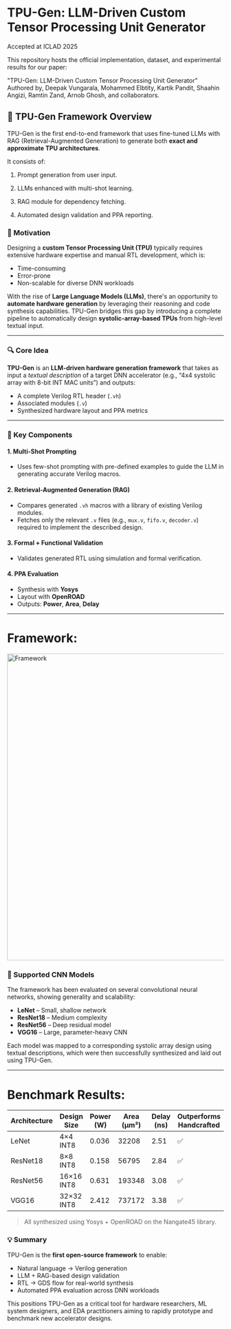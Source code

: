 # TPU-Gen: LLM-Driven Custom Tensor Processing Unit Generator

Accepted at ICLAD 2025

This repository hosts the official implementation, dataset, and experimental results for our paper:

"TPU-Gen: LLM-Driven Custom Tensor Processing Unit Generator" 
Authored by, Deepak Vungarala, Mohammed Elbtity, Kartik Pandit, Shaahin Angizi, Ramtin Zand, Arnob Ghosh, and collaborators.



## 🧠 TPU-Gen Framework Overview

TPU-Gen is the first end-to-end framework that uses fine-tuned LLMs with RAG (Retrieval-Augmented Generation) to generate both **exact and approximate TPU architectures**.

It consists of:

1. Prompt generation from user input.

2. LLMs enhanced with multi-shot learning.

3. RAG module for dependency fetching.

4. Automated design validation and PPA reporting.

### 📌 Motivation

Designing a **custom Tensor Processing Unit (TPU)** typically requires extensive hardware expertise and manual RTL development, which is:
- Time-consuming
- Error-prone
- Non-scalable for diverse DNN workloads

With the rise of **Large Language Models (LLMs)**, there's an opportunity to **automate hardware generation** by leveraging their reasoning and code synthesis capabilities. TPU-Gen bridges this gap by introducing a complete pipeline to automatically design **systolic-array-based TPUs** from high-level textual input.

---

### 🔍 Core Idea

**TPU-Gen** is an **LLM-driven hardware generation framework** that takes as input a *textual description* of a target DNN accelerator (e.g., “4x4 systolic array with 8-bit INT MAC units”) and outputs:
- A complete Verilog RTL header (`.vh`)
- Associated modules (`.v`)
- Synthesized hardware layout and PPA metrics

---

### 🔧 Key Components

#### 1. **Multi-Shot Prompting**
- Uses few-shot prompting with pre-defined examples to guide the LLM in generating accurate Verilog macros.

#### 2. **Retrieval-Augmented Generation (RAG)**
- Compares generated `.vh` macros with a library of existing Verilog modules.
- Fetches only the relevant `.v` files (e.g., `mux.v`, `fifo.v`, `decoder.v`) required to implement the described design.

#### 3. **Formal + Functional Validation**
- Validates generated RTL using simulation and formal verification.

#### 4. **PPA Evaluation**
- Synthesis with **Yosys**
- Layout with **OpenROAD**
- Outputs: **Power**, **Area**, **Delay**

---
# Framework:

<img width="712" alt="Framework" src="https://github.com/user-attachments/assets/b357482f-a1f4-4af8-96b1-ea663593c258" />


### 🧪 Supported CNN Models

The framework has been evaluated on several convolutional neural networks, showing generality and scalability:

- **LeNet** – Small, shallow network
- **ResNet18** – Medium complexity
- **ResNet56** – Deep residual model
- **VGG16** – Large, parameter-heavy CNN

Each model was mapped to a corresponding systolic array design using textual descriptions, which were then successfully synthesized and laid out using TPU-Gen.

---
# Benchmark Results:

| Architecture | Design Size | Power (W) | Area (µm²) | Delay (ns) | Outperforms Handcrafted |
|--------------|--------------|-----------|-------------|-------------|---------------------------|
| LeNet        | 4×4 INT8     | 0.036     | 32208       | 2.51        | ✅                        |
| ResNet18     | 8×8 INT8     | 0.158     | 56795       | 2.84        | ✅                        |
| ResNet56     | 16×16 INT8   | 0.631     | 193348      | 3.08        | ✅                        |
| VGG16        | 32×32 INT8   | 2.412     | 737172      | 3.38        | ✅                        |

> All synthesized using Yosys + OpenROAD on the Nangate45 library.


### 💡 Summary

TPU-Gen is the **first open-source framework** to enable:

- Natural language → Verilog generation
- LLM + RAG-based design validation
- RTL → GDS flow for real-world synthesis
- Automated PPA evaluation across DNN workloads

This positions TPU-Gen as a critical tool for hardware researchers, ML system designers, and EDA practitioners aiming to rapidly prototype and benchmark new accelerator designs.

